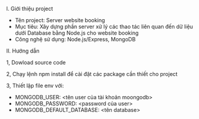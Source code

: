 I. Giới thiệu project

- Tên project: Server website booking
- Mục tiêu: Xây dựng phần server xử lý các thao tác liên quan đến dữ liệu dưới Database bằng Node.js cho website booking
- Công nghệ sử dụng: Node.js/Express, MongoDB

II. Hướng dẫn

1, Dowload source code

2, Chạy lệnh npm install để cài đặt các package cần thiết cho project

3, Thiết lập file env với:

- MONGODB_USER: <tên user của tài khoản moongodb>
- MONGODB_PASSWORD: <password của user>
- MONGODB_DEFAULT_DATABASE: <tên database>
